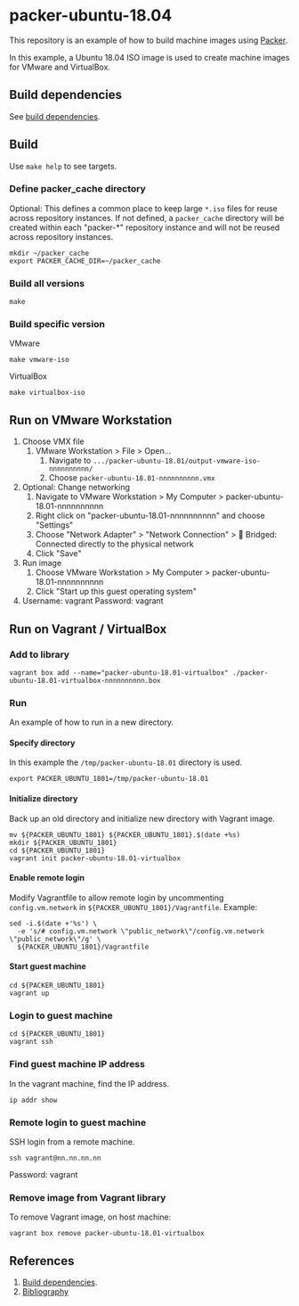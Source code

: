 # packer-ubuntu-18.04

This repository is an example of how to build machine images using [Packer](https://www.packer.io/).

In this example, a
Ubuntu 18.04 ISO image
is used to create machine images for VMware and VirtualBox.

## Build dependencies

See [build dependencies](https://github.com/docktermj/KnowledgeBase/blob/master/build-dependencies/packer.md).

## Build

Use `make help` to see targets.

### Define packer_cache directory

Optional: This defines a common place to keep large `*.iso` files for reuse across repository instances.
If not defined, a `packer_cache` directory will be created within each "packer-*" repository instance
and will not be reused across repository instances.

```console
mkdir ~/packer_cache
export PACKER_CACHE_DIR=~/packer_cache
```

### Build all versions

```console
make
```

### Build specific version

VMware

```console
make vmware-iso
```

VirtualBox

```console
make virtualbox-iso
```

## Run on VMware Workstation

1. Choose VMX file
    1. VMware Workstation > File > Open...
        1. Navigate to `.../packer-ubuntu-18.01/output-vmware-iso-nnnnnnnnnn/`
        1. Choose `packer-ubuntu-18.01-nnnnnnnnnn.vmx`
1. Optional: Change networking
    1. Navigate to VMware Workstation > My Computer > packer-ubuntu-18.01-nnnnnnnnnn
    1. Right click on "packer-ubuntu-18.01-nnnnnnnnnn" and choose "Settings"
    1. Choose "Network Adapter" > "Network Connection" > :radio_button: Bridged: Connected directly to the physical network
    1. Click "Save"
1. Run image
    1. Choose VMware Workstation > My Computer > packer-ubuntu-18.01-nnnnnnnnnn
    1. Click "Start up this guest operating system"
1. Username: vagrant  Password: vagrant

## Run on Vagrant / VirtualBox

### Add to library

```console
vagrant box add --name="packer-ubuntu-18.01-virtualbox" ./packer-ubuntu-18.01-virtualbox-nnnnnnnnnn.box
```

### Run

An example of how to run in a new directory.

#### Specify directory

In this example the `/tmp/packer-ubuntu-18.01` directory is used.

```console
export PACKER_UBUNTU_1801=/tmp/packer-ubuntu-18.01
```

#### Initialize directory

Back up an old directory and initialize new directory with Vagrant image.

```console
mv ${PACKER_UBUNTU_1801} ${PACKER_UBUNTU_1801}.$(date +%s)
mkdir ${PACKER_UBUNTU_1801}
cd ${PACKER_UBUNTU_1801}
vagrant init packer-ubuntu-18.01-virtualbox
```

#### Enable remote login

Modify Vagrantfile to allow remote login by
uncommenting `config.vm.network` in `${PACKER_UBUNTU_1801}/Vagrantfile`.
Example:

```console
sed -i.$(date +'%s') \
  -e 's/# config.vm.network \"public_network\"/config.vm.network \"public_network\"/g' \
  ${PACKER_UBUNTU_1801}/Vagrantfile
```

#### Start guest machine

```console
cd ${PACKER_UBUNTU_1801}
vagrant up
```

### Login to guest machine

```console
cd ${PACKER_UBUNTU_1801}
vagrant ssh
```

### Find guest machine IP address

In the vagrant machine, find the IP address.

```console
ip addr show
```

### Remote login to guest machine

SSH login from a remote machine.

```console
ssh vagrant@nn.nn.nn.nn
```

Password: vagrant

### Remove image from Vagrant library

To remove Vagrant image, on host machine:

```console
vagrant box remove packer-ubuntu-18.01-virtualbox
```

## References

1. [Build dependencies](https://github.com/docktermj/KnowledgeBase/blob/master/build-dependencies/packer.md).
1. [Bibliography](https://github.com/docktermj/KnowledgeBase/blob/master/bibliography/packer.md)
